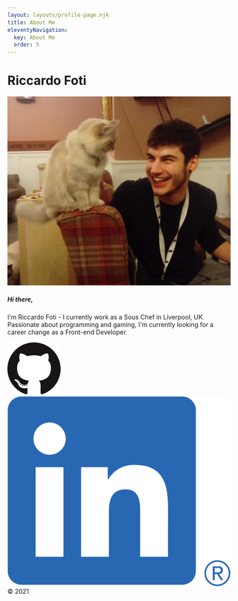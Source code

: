 ```yaml
---
layout: layouts/profile-page.njk
title: About Me
eleventyNavigation:
  key: About Me
  order: 5
---
```


<!DOCTYPE html>
<html lang="en">
<head>
    <meta charset="UTF-8">
    <meta http-equiv="X-UA-Compatible" content="IE=edge">
    <meta name="viewport" content="width=device-width, initial-scale=1.0">
    <title>Riccardo Foti Profile Page</title>
</head>
<body>
    <div class="container my-container">
            <h1 class="text-center">Riccardo Foti</h1>
        <div class="row">
            <div class="col-xl-6 mx-auto">
                <div class="card my-card">
                    <img class="card-img-top profile-pic mx-auto" src="/img/profile-pic.jpg" alt="Card image cap">
                        <div class="card-body">
                            <h5 class="card-title">Hi there,</h5>
                            <p class="card-text">
                                I'm Riccardo Foti -  I currently work as a Sous Chef in Liverpool, UK.<br>Passionate about programming and gaming, I'm currently looking for a career change as a Front-end Developer.
                            </p>
                            <div class="logos">
                                <a href="https://github.com/Piggun"><img class="logo-img" src="/img/GitHub-Mark-120px-plus.png"></a>
                                <a href="https://www.linkedin.com/in/riccardo-foti/"><img class="logo-img" src="/img/LI-In-Bug.png"></a>
                            </div>
                        </div>
                </div>
            </div>
        </div>
    </div>

  <footer>
      <div class="footer-copyright text-center py-5">
          &copy; 2021
      </div>
  </footer>
</body>
</html>